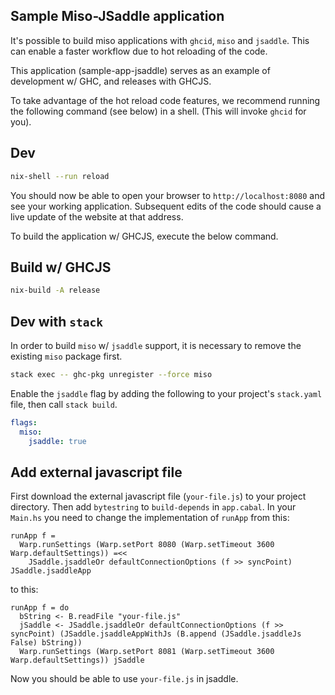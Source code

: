 ## Sample Miso-JSaddle application


It's possible to build miso applications with `ghcid`, `miso` and `jsaddle`. This can enable a faster workflow due to hot reloading of the code.

This application (sample-app-jsaddle) serves as an example of development w/ GHC, and releases with GHCJS.

To take advantage of the hot reload code features, we recommend running the following command (see below) in a shell. (This will invoke `ghcid` for you).

## Dev
```bash
nix-shell --run reload
```

You should now be able to open your browser to `http://localhost:8080` and see your working application. Subsequent edits of the code should cause a live update of the website at that address.

To build the application w/ GHCJS, execute the below command.

## Build w/ GHCJS
```bash
nix-build -A release
```

## Dev with `stack`

In order to build `miso` w/ `jsaddle` support, it is necessary to remove the existing `miso` package first.

```bash
stack exec -- ghc-pkg unregister --force miso
```

Enable the `jsaddle` flag by adding the following to your project's `stack.yaml` file, then call `stack build`.

```yaml
flags:
  miso:
    jsaddle: true
```

## Add external javascript file

First download the external javascript file (`your-file.js`) to your project directory.
Then add `bytestring` to `build-depends` in `app.cabal`.
In your `Main.hs`  you need to change the implementation of `runApp` from this:
```
runApp f =
  Warp.runSettings (Warp.setPort 8080 (Warp.setTimeout 3600 Warp.defaultSettings)) =<<
    JSaddle.jsaddleOr defaultConnectionOptions (f >> syncPoint) JSaddle.jsaddleApp
```
to this:
```
runApp f = do
  bString <- B.readFile "your-file.js"
  jSaddle <- JSaddle.jsaddleOr defaultConnectionOptions (f >> syncPoint) (JSaddle.jsaddleAppWithJs (B.append (JSaddle.jsaddleJs False) bString))
  Warp.runSettings (Warp.setPort 8081 (Warp.setTimeout 3600 Warp.defaultSettings)) jSaddle
```
Now you should be able to use `your-file.js` in jsaddle.

